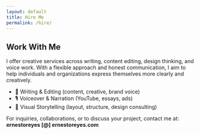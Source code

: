 ```yaml
---
layout: default
title: Hire Me
permalink: /hire/
---
```


<h2>Work With Me</h2>
<p>I offer creative services across writing, content editing, design thinking, and voice work. With a flexible approach and honest communication, I aim to help individuals and organizations express themselves more clearly and creatively.</p>

<ul>
  <li>📄 Writing & Editing (content, creative, brand voice)</li>
  <li>🎙️ Voiceover & Narration (YouTube, essays, ads)</li>
  <li>🎨 Visual Storytelling (layout, structure, design consulting)</li>
</ul>

<p>For inquiries, collaborations, or to discuss your project, contact me at: <strong>ernestoreyes [@] ernestoreyes.com</strong></p>
